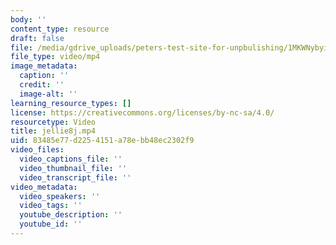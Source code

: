 ```yaml
---
body: ''
content_type: resource
draft: false
file: /media/gdrive_uploads/peters-test-site-for-unpbulishing/1MKWNybyi33aI_dVeFDchYAW50HXCatt-/jellie8j.mp4
file_type: video/mp4
image_metadata:
  caption: ''
  credit: ''
  image-alt: ''
learning_resource_types: []
license: https://creativecommons.org/licenses/by-nc-sa/4.0/
resourcetype: Video
title: jellie8j.mp4
uid: 83485e77-d225-4151-a78e-bb48ec2302f9
video_files:
  video_captions_file: ''
  video_thumbnail_file: ''
  video_transcript_file: ''
video_metadata:
  video_speakers: ''
  video_tags: ''
  youtube_description: ''
  youtube_id: ''
---
```

